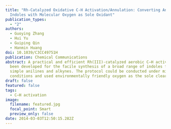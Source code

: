 ```yaml
---
title: "Rh-Catalyzed Oxidative C-H Activation/Annulation: Converting Anilines to
  Indoles with Molecular Oxygen as Sole Oxidant"
publication_types:
  - "2"
authors:
  - Guoying Zhang
  - Hui Yu
  - Guiping Qin
  - Hanmin Huang
doi: 10.1039/C3CC49751H
publication: Chemical Communications
abstract: A practical and efficient Rh(III)-catalyzed aerobic C–H activation has
  been developed for the facile synthesis of a broad range of indoles from
  simple anilines and alkynes. The protocol could be conducted under mild
  conditions and used environmentally friendly oxygen as the sole clear oxidant.
draft: false
featured: false
tags:
  - C–H activation
image:
  filename: featured.jpg
  focal_point: Smart
  preview_only: false
date: 2014-03-03T12:50:15.282Z
---
```

